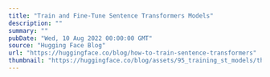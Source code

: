 ```yaml
---
title: "Train and Fine-Tune Sentence Transformers Models"
description: ""
summary: ""
pubDate: "Wed, 10 Aug 2022 00:00:00 GMT"
source: "Hugging Face Blog"
url: "https://huggingface.co/blog/how-to-train-sentence-transformers"
thumbnail: "https://huggingface.co/blog/assets/95_training_st_models/thumbnail.png"
---
```


